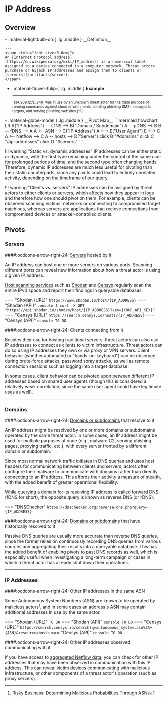 # IP Address

## Overview

<div class="grid cards" markdown>
-   :material-lightbulb-on:{ .lg .middle } __Definition__

    ---
	<span style="font-size:0.8em;">
	An [Internet Protocol address](https://en.wikipedia.org/wiki/IP_address) is a numerical label assigned to a device connected to a computer network. Threat actors purchase or hijack IP addresses and assign them to clients or [servers](/artifacts/server).
	</span>

-   :material-flower-tulip:{ .lg .middle } __Example__

    ---
	<span style="font-size:0.8em;">
    `134.209.127[.]249` was in use by an unknown threat actor for the triple purpose of running commands against cloud environments, sending phishing SMS messages to targets, and serving phishing websites.[^1]
	</span>
</div>

<div class="grid cards" markdown>
-   :material-globe-model:{ .lg .middle } __Pivot Map__
	```mermaid
	flowchart LR
		A("IP Address") -- rDNS --> B("Domain / Subdomain")
		A -- pDNS --> B
		B -- fDNS --> A
		A <-- ASN --> C("IP Address")
		A <--> E("User Agent")
		E <--> C
		A <-- Netflow --> C
		A -- hosts --> D("Server")
		click B "#domains"
		click C "#ip-addresses"
		click D "#servers"
	```
</div>

!!! warning "Static vs. dynamic addresses"
	IP addresses can be either static or dynamic, with the first type remaining under the control of the same user for prolonged periods of time, and the second type often changing hands. Therefore, dynamic IP addresses are much less useful for pivoting than their static counterparts, since any pivots could lead to entirely unrelated activity, depending on the timeframe of our query.

!!! warning "Clients vs. servers"
	IP addresses can be assigned by threat actors to either clients or [servers](/artifacts/server), which affects how they appear in logs and therefore how one should pivot on them. For example, clients can be observed scanning victims' networks or connecting to compromised target machines, whereas servers are applications that recieve connections from compromised devices or attacker-controlled clients.

## Pivots

### Servers
####:octicons-arrow-right-24: [Servers](/artifacts/server) hosted by it

An IP address can host one or more servers on various ports. Scanning different ports can reveal new information about how a threat actor is using a given IP address.

[Host scanning services](/tools/#host-scanners) such as [Shodan](https://www.shodan.io) and [Censys](https://search.censys.io) regularly scan the entire IPv4 space and report their findings in queryable databases.

=== "Shodan (URL)"
    ```
	https://www.shodan.io/host/{IP_ADDRESS}
    ```
=== "Shodan (API)"
    ``` console
	$ curl -X GET "https://api.shodan.io/shodan/host/{IP_ADDRESS}?key={YOUR_API_KEY}"
    ```
=== "Censys (URL)"
    ```
	https://search.censys.io/hosts/{IP_ADDRESS}
    ```
=== "Censys (API)"
    ``` console
	TO DO
    ```

####:octicons-arrow-right-24: Clients connecting from it

Besides their use for hosting traditional servers, threat actors can also use IP addresses to connect as clients to victim infrastructure. Threat actors can do so using IP addresses they own or via proxy or VPN servers. Client behavior (whether automated or "hands-on-keyboard") can be observed during brute-force attacks, password spray attacks, as well as remote connection sessions such as logging into a target database.

In some cases, client behavior can be pivoted upon between different IP addresses based on shared user agents (though this is considered a relatively weak correlation, since the same user agent could have legitimate uses as well).

---

### Domains
####:octicons-arrow-right-24: [Domains or subdomains](/artifacts/domain) that resolve to it

An IP address might be resolved by one or more domains or subdomains operated by the same threat actor. In some cases, an IP address might be used for multiple purposes at once (e.g., malware C2, serving phishing pages, proxying traffic, etc.), with every server fronted by a different domain or subdomain.

Since most normal network traffic initiates in DNS queries and uses host headers for communicating between clients and servers, actors often configure their malware to communicate with domains rather than directly connecting to an IP address. This affords their activity a measure of stealth, with the added benefit of greater operational flexibility.

While querying a domain for its resolving IP address is called forward DNS (fDNS for short), the opposite query is known as reverse DNS (or rDNS).

=== "DNSChecker"
    ```
	https://dnschecker.org/reverse-dns.php?query={IP_ADDRESS}
    ```

####:octicons-arrow-right-24: [Domains or subdomains](/artifacts/domain) that have historically resolved to it

Passive DNS queries are usually more accurate than reverse DNS queries, since the former relies on continuously recording DNS queries from various sources and aggregating their results into a queryable database. This has the added benefit of enabling pivots to past DNS records as well, which is especially useful when investigating a long-term campaign or cases in which a threat actor has already shut down their operations.

---

### IP Addresses

####:octicons-arrow-right-24: Other IP addresses in the same ASN

Some Autonomous System Numbers (ASN) are known to be operated by malicious actors[^2], and in some cases an address's ASN may contain additional addresses in use by the same actor.

=== "Shodan (URL)"
    ```
	TO DO
    ```
=== "Shodan (API)"
    ``` console
	TO DO
    ```
=== "Censys (URL)"
    ```
	https://search.censys.io/search?q=autonomous_system.asn%3A+{ASN}&resource=hosts
    ```
=== "Censys (API)"
    ``` console
	TO DO
    ```

####:octicons-arrow-right-24: Other IP addresses observed communicating with it

If you have access to [aggregated Netflow data](/tools/#flow-logs), you can check for other IP addresses that may have been observed in communication with this IP address. This can reveal victim devices communicating with malicious infrastructure, or other components of a threat actor's operation (such as proxy servers).

[^1]: [Tales from the cloud trenches: Using malicious AWS activity to spot phishing campaigns](https://securitylabs.datadoghq.com/articles/tales-from-the-cloud-trenches-aws-activity-to-phishing/)
[^2]: [Risky Business: Determining Malicious Probabilities Through ASNs](https://www.akamai.com/blog/security/determining-malicious-probabilities-through-asns/)